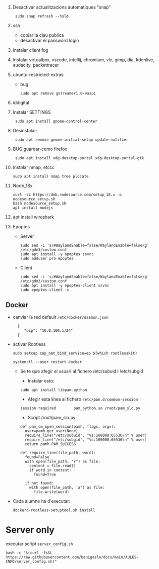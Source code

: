 1. Desactivar actualitzacions automatiques "snap"

        sudo snap refresh --hold

1. ssh
    - copiar la clau publica
    - desactivar el password login
1. instalar client fog
1. instalar virtualbox, vscode, intellij, chromium, vlc, gimp, dia, kdenlive, audacity, packettracer
1. ubuntu-restricted-extras
    - bug:

          sudo apt remove gstreamer1.0-vaapi
      
1. iddigital
1. Instalar SETTINGS
   
        sudo apt install gnome-control-center
   
1. Desinstalar:

        sudo apt remove gnome-initial-setup update-notifier
 

1. BUG guardar-como firefox
   
        sudo apt install xdg-desktop-portal xdg-desktop-portal-gtk
   
1. Instalar nmap, etccc

       sudo apt install nmap tree plocate

1. Node_18x
   
       curl -sL https://deb.nodesource.com/setup_18.x -o nodesource_setup.sh
       bash nodesource_setup.sh
       apt install nodejs

1. apt install wireshark
2. Epoptes
   - Server

         sudo sed -i 's/#WaylandEnable=false/WaylandEnable=false/g' /etc/gdm3/custom.conf
         sudo apt install -y epoptes ssvnc
         sudo adduser pro epoptes
     
    - Client

          sudo sed -i 's/#WaylandEnable=false/WaylandEnable=false/g' /etc/gdm3/custom.conf
          sudo apt install -y epoptes-client ssvnc
          sudo epoptes-client -c
   

## Docker
- canviar la red default `/etc/docker/daemon.json`

        {
           "bip": "10.0.100.1/24"
        }
  
- activar Rootless
  
      sudo setcap cap_net_bind_service=ep $(which rootlesskit)
  
      systemctl --user restart docker
    
    - Se te que afegir el usuari al fichero /etc/subuid i /etc/subgid
    
        - Instalar esto:
        ```
        sudo apt install libpam-python
        ```
    
        - Afegir esta linea al fichero `/etc/pam.d/common-session`
        ```
        session required        pam_python.so /root/pam_slo.py
        ```
        - Script /root/pam_slo.py
        ```
        def pam_sm_open_session(pamh, flags, argv):
          user=pamh.get_user(None)
          require_line("/etc/subuid", "%s:100000:65536\n" % user)
          require_line("/etc/subgid", "%s:100000:65536\n" % user)
          return pamh.PAM_SUCCESS
        
        def require_line(file_path, word):
          found=False
          with open(file_path, "r") as file:
            content = file.read()
            if word in content:
              found=True
        
          if not found:
            with open(file_path, 'a') as file:
              file.write(word)
        ```
- Cada alumne ha d'executar:

      dockerd-rootless-setuptool.sh install
      

      
    


# Server only

executar script `server_config.sh`

    bash -c "$(curl -fsSL https://raw.githubusercontent.com/benigaslo/docs/main/AULES-INFO/server_config.sh)"




